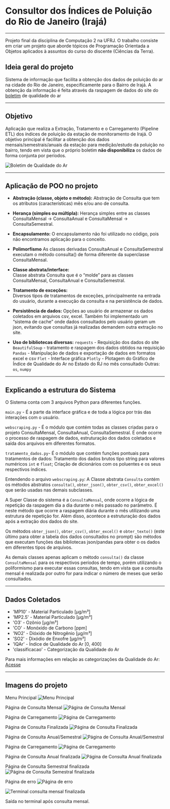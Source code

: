# Consultor dos Índices de Poluição do Rio de Janeiro (Irajá)

---
Projeto final da disciplina de Computação 2 na UFRJ. O trabalho consiste em criar um projeto que aborde tópicos de Programação Orientada a Objetos aplicados à assuntos do curso do discente (Ciências da Terra).

## Ideia geral do projeto

Sistema de informação que facilita a obtenção dos dados de poluição do ar na cidade do Rio de Janeiro, especificamente para o Bairro de Irajá. A obtenção da informação é feita através da raspagem de dados do site do [boletim](https://jeap.rio.rj.gov.br/je-metinfosmac/boletim) de qualidade do ar

---

## Objetivo

Aplicação que realiza a Extração, Tratamento e o Carregamento (Pipeline ETL) dos índices de poluição da estação de monitoramento de Irajá. O objetivo principal é facilitar a obtenção dos dados mensais/semestrais/anuais da estação para medição/estudo da poluição no bairro, tendo em vista que o próprio boletim **não disponibiliza** os dados de forma conjunta por períodos.

![Boletim de Qualidade do Ar](https://github.com/herianc/dados_arRJ/blob/main/imagens/site.png?raw=true)

---

## Aplicação de POO no projeto

- **Abstração (classe, objeto e método):**
Abstração de Consulta que tem os atributos (características) mês e/ou ano de consulta.

- **Herança (simples ou múltipla):**
Herança simples entre as classes ConsultaMensal -> ConsultaAnual e ConsultaMensal -> ConsultaSemestral.
- **Encapsulamento:**
O encapsulamento não foi utilizado no código, pois não encontramos aplicação para o conceito.
- **Polimorfismo**
As classes derivadas ConsultaAnual e ConsultaSemestral executam o método consulta() de forma diferente da superclasse ConsultaMensal.
- **Classe abstrata/interface:**  
Classe abstrata Consulta que é o “molde” para as classes ConsultaMensal, ConsultaAnual e ConsultaSemestral.
- **Tratamento de exceções:**  
Diversos tipos de tratamentos de exceções, principalmente na entrada do usuário, durante a execução da consulta e na persistência de dados.
- **Persistência de dados:**
Opções ao usuário de armazenar os dados coletados em arquivos csv, excel. Também foi implementado um “sistema de cache” onde dados consultados pelo usuário geram um json, evitando que consultas já realizadas demandem outra extração no site.
- **Uso de bibliotecas diversas:**
`requests`  - Requisição dos dados do site
`BeautifulSoup` - tratamento e raspagem dos dados obtidos na requisição
`Pandas` - Manipulação de dados e exportação de dados em formatos excel e csv
`Flet` - Interface gráfica
`Plotly` - Plotagem do Gráfico de Índice de Qualidade do Ar no Estado do RJ no mês consultado
Outras: `os`, `numpy`

---

## Explicando a estrutura do Sistema

O Sistema conta com 3 arquivos Python para diferentes funções.

`main.py` - É a parte da interface gráfica e de toda a lógica por trás das interações com o usuário.

`webscraping.py` - É o módulo que contém todas as classes criadas para o projeto ConsultaMensal, ConsultaAnual, ConsultaSemestral. É onde ocorre o processo de raspagem de dados, estruturação dos dados coletados e saída dos arquivos em diferentes formatos.

`tratamento_dados.py`- É o módulo que contém funções pontuais para tratamentos de dados: Tratamento dos dados brutos tipo string para valores numéricos `int` e `float`; Criação de dicionários com os poluentes e os seus respectivos índices.

Entendendo o arquivo `webscraping.py`:
A Classe abstrata `Consulta` contém os métodos abstratos `consulta()`, `obter_json()`, `obter_csv()`, `obter_excel()` que serão usadas nas demais subclasses.

A  Super Classe do sistema é a `ConsultaMensal`, onde ocorre a lógica de repetição da raspagem dia a dia durante o mês passado no parâmetro. É neste método que ocorre a raspagem diária durante o mês utilizando uma estrutura de repetição for. Além disso, acontece a estruturação dos dados após a extração dos dados do site.  

Os métodos `obter_json()`, `obter_csv()`, `obter_excel()` e `obter_texto()` (este último para obter a tabela dos dados consultados no prompt) são métodos que executam funções das bibliotecas json/pandas para obter o os dados em diferentes tipos de arquivos.

As demais classes apenas aplicam o método `consulta()` da classe `ConsultaMensal` para os respectivos períodos de tempo, porém utilizando o poliformismo para executar essas consultas, tendo em vista que a consulta mensal é realizada por outro for para indicar o número de meses que serão consultados.  

---

## Dados Coletados

- 'MP10' - Material Particulado [µg/m³]
- 'MP2.5' - Material Particulado [µg/m³]
- 'O3' - Ozônio [µg/m³]
- 'CO' - Monóxido de Carbono [ppm]
- 'NO2' - Dióxido de Nitrogênio [µg/m³]
- 'SO2' - Dixódio de Enxofre [µg/m³]
- 'IQAr' - Índice de Qualidade do Ar [0, 400]
- 'classificacao' - Categorização da Qualidade do Ar

Para mais informações em relação as categorizações da Qualidade do Ar: [Acesse](https://jeap.rio.rj.gov.br/je-metinfosmac/boletim)

---

## Imagens do projeto

Menu Principal
![Menu Principal](https://github.com/herianc/dados_arRJ/blob/main/imagens/01_menu_principal.png?raw=true)

Página de Consulta Mensal
![Página de Consulta Mensal](https://github.com/herianc/dados_arRJ/blob/main/imagens/02_page_consulta_mensal.png?raw=true)

Página de Carregamento
![Página de Carregamento](https://github.com/herianc/dados_arRJ/blob/main/imagens/03_page_loading.png?raw=true)

Página de Consulta Finalizada
![Página de Consulta Finalizada](https://github.com/herianc/dados_arRJ/blob/main/imagens/04_page_consulta_mensal_realizada.png?raw=true)

Página de Consulta Anual/Semestral
![Página de Consulta Anual/Semestral](https://github.com/herianc/dados_arRJ/blob/main/imagens/05_page_consulta_anual.png?raw=true)

Página de Carregamento
![Página de Carregamento](https://github.com/herianc/dados_arRJ/blob/main/imagens/06_page_loading_anual.png?raw=true)

Página de Consulta Anual finalizada
![Página de Consulta Anual finalizada](https://github.com/herianc/dados_arRJ/blob/main/imagens/07_page_consulta_anual_realizada.png?raw=true)

Página de Consulta Semestral finalizada
![Página de Consulta Semestral finalizada](https://github.com/herianc/dados_arRJ/blob/main/imagens/07_page_consulta_semestral_realizada.png?raw=true)

Página de erro
![Página de erro](https://github.com/herianc/dados_arRJ/blob/main/imagens/08_page_error.png?raw=true)

![Terminal consulta mensal finalizada](https://github.com/herianc/dados_arRJ/blob/main/imagens/09_consulta_mensal_terminal.png?raw=true)

Saída no terminal após consulta mensal.
